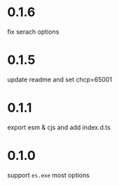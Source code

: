 # 0.1.6

fix serach options

# 0.1.5

update readme and set chcp=65001

# 0.1.1

export esm & cjs and add index.d.ts

# 0.1.0

support `es.exe` most options
